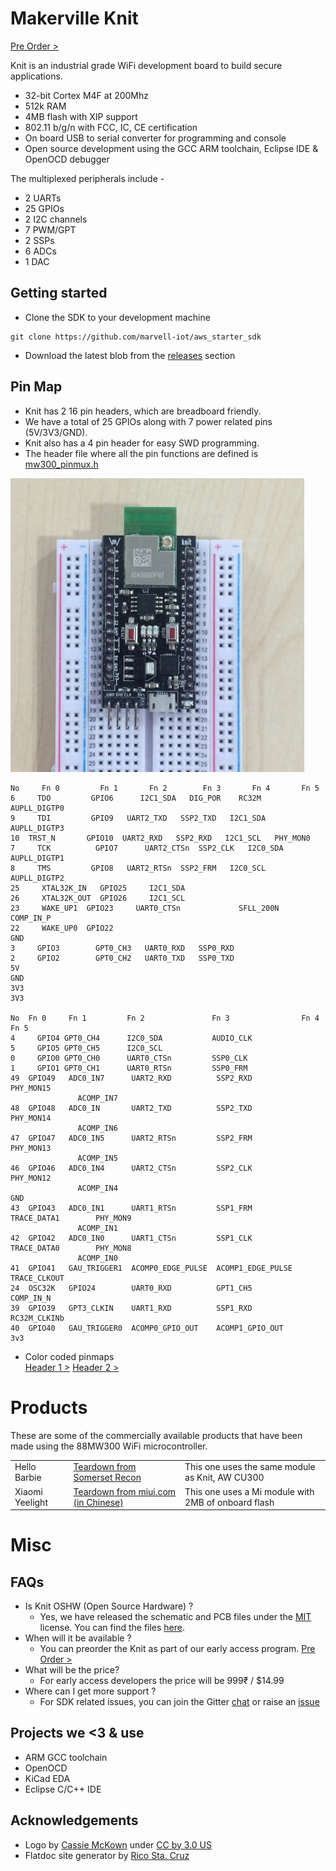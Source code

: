 Makerville Knit
=======

[Pre Order >][preorder]

Knit is an industrial grade WiFi development board to build secure applications.



* 32-bit Cortex M4F at 200Mhz
* 512k RAM
* 4MB flash with XIP support
* 802.11 b/g/n with FCC, IC, CE certification
* On board USB to serial converter for programming and console
* Open source development using the GCC ARM toolchain, Eclipse IDE & OpenOCD debugger

The multiplexed peripherals include -

* 2 UARTs
* 25 GPIOs
* 2 I2C channels
* 7 PWM/GPT
* 2 SSPs
* 6 ADCs
* 1 DAC

Getting started
---------------

- Clone the SDK to your development machine

```
git clone https://github.com/marvell-iot/aws_starter_sdk
```
- Download the latest blob from the [releases](https://github.com/marvell-iot/aws_starter_sdk/releases) section

Pin Map
---

- Knit has 2 16 pin headers, which are breadboard friendly.
- We have a total of 25 GPIOs along with 7 power related pins (5V/3V3/GND).
- Knit also has a 4 pin header for easy SWD programming.
- The header file where all the pin functions are defined is [mw300_pinmux.h](https://github.com/marvell-iot/aws_starter_sdk/blob/master/sdk/src/incl/sdk/drivers/mw300/mw300_pinmux.h)


<img src="./img/bb.jpg" width="470"></img>

```
No     Fn 0         Fn 1       Fn 2        Fn 3       Fn 4       Fn 5
6	  TDO	      GPIO6      I2C1_SDA	DIG_POR    RC32M      AUPLL_DIGTP0
9	  TDI	      GPIO9	  UART2_TXD   SSP2_TXD   I2C1_SDA   AUPLL_DIGTP3
10 	TRST_N       GPIO10	 UART2_RXD   SSP2_RXD   I2C1_SCL   PHY_MON0
7	  TCK          GPIO7	  UART2_CTSn  SSP2_CLK   I2C0_SDA   AUPLL_DIGTP1
8	  TMS	      GPIO8	  UART2_RTSn  SSP2_FRM   I2C0_SCL   AUPLL_DIGTP2
25     XTAL32K_IN   GPIO25     I2C1_SDA			
26     XTAL32K_OUT  GPIO26     I2C1_SCL			
23     WAKE_UP1	 GPIO23     UART0_CTSn             SFLL_200N  COMP_IN_P
22     WAKE_UP0	 GPIO22				
GND						
3	  GPIO3        GPT0_CH3   UART0_RXD   SSP0_RXD		
2	  GPIO2        GPT0_CH2   UART0_TXD   SSP0_TXD		
5V						
GND						
3V3		
3V3				

No	Fn 0     Fn 1	      Fn 2               Fn 3                Fn 4	            Fn 5
4     GPIO4	GPT0_CH4      I2C0_SDA           AUDIO_CLK		
5     GPIO5	GPT0_CH5      I2C0_SCL			
0     GPIO0	GPT0_CH0      UART0_CTSn         SSP0_CLK		
1     GPIO1	GPT0_CH1      UART0_RTSn         SSP0_FRM		
49	GPIO49   ADC0_IN7      UART2_RXD          SSP2_RXD            PHY_MON15
               ACOMP_IN7
48	GPIO48   ADC0_IN       UART2_TXD          SSP2_TXD            PHY_MON14
               ACOMP_IN6
47	GPIO47   ADC0_IN5      UART2_RTSn         SSP2_FRM            PHY_MON13
               ACOMP_IN5
46	GPIO46   ADC0_IN4      UART2_CTSn         SSP2_CLK            PHY_MON12
               ACOMP_IN4
GND						
43	GPIO43   ADC0_IN1      UART1_RTSn         SSP1_FRM            TRACE_DATA1        PHY_MON9
               ACOMP_IN1
42	GPIO42   ADC0_IN0      UART1_CTSn         SSP1_CLK            TRACE_DATA0        PHY_MON8
               ACOMP_IN0
41	GPIO41   GAU_TRIGGER1  ACOMP0_EDGE_PULSE  ACOMP1_EDGE_PULSE   TRACE_CLKOUT
24	OSC32K   GPIO24        UART0_RXD          GPT1_CH5            COMP_IN_N
39	GPIO39   GPT3_CLKIN    UART1_RXD          SSP1_RXD            RC32M_CLKINb
40	GPIO40   GAU_TRIGGER0  ACOMP0_GPIO_OUT    ACOMP1_GPIO_OUT		
3v3
```
- Color coded pinmaps <br/>[Header 1 >](./support/header1.png) [Header 2 >](./support/header2.png)

Products
===

These are some of the commercially available products that have been made using the 88MW300 WiFi microcontroller.
<table style="width:100%">
  <tr>
    <td>Hello Barbie</td>
    <td><a href="http://www.somersetrecon.com/blog/2015/11/20/hello-barbie-security-part-1-teardown">Teardown from Somerset Recon</a></td>
    <td>This one uses the same module as Knit, AW CU300</td>
  </tr>
  <tr>
    <td>Xiaomi Yeelight</td>
    <td><a href="http://www.miui.com/thread-4260673-1-1.html">Teardown from miui.com (in Chinese)</a></td>
    <td>This one uses a Mi module with 2MB of onboard flash</td>
  </tr>

</table>

Misc
====

FAQs
----
- Is Knit OSHW (Open Source Hardware) ?
  - Yes, we have released the schematic and PCB files under the [MIT](https://github.com/Makerville/knit/blob/master/LICENSE) license. You can find the files [here](https://github.com/Makerville/knit/tree/master/hardware).
- When will it be available ?
  - You can preorder the Knit as part of our early access program. [Pre Order >][preorder]
- What will be the price?
  - For early access developers the price will be 999₹ / $14.99
- Where can I get more support ?
  - For SDK related issues, you can join the Gitter [chat](https://gitter.im/marvell-iot/aws_starter_sdk) or raise an [issue](https://github.com/marvell-iot/aws_starter_sdk/issues)

Projects we <3 & use
---

- ARM GCC toolchain
- OpenOCD
- KiCad EDA
- Eclipse C/C++ IDE

Acknowledgements
------------

- Logo by [Cassie McKown](https://thenounproject.com/mckowncr/) under [CC by 3.0 US](http://creativecommons.org/licenses/by/3.0/us/)
- Flatdoc site generator by [Rico Sta. Cruz](http://ricostacruz.com/)





[project]: https://github.com/makerville/knit
[preorder]: https://makerville.io/knit/early-access
